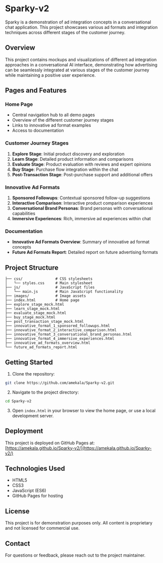 # Sparky-v2

Sparky is a demonstration of ad integration concepts in a conversational chat application. This project showcases various ad formats and integration techniques across different stages of the customer journey.

## Overview

This project contains mockups and visualizations of different ad integration approaches in a conversational AI interface, demonstrating how advertising can be seamlessly integrated at various stages of the customer journey while maintaining a positive user experience.

## Pages and Features

### Home Page
- Central navigation hub to all demo pages
- Overview of the different customer journey stages
- Links to innovative ad format examples
- Access to documentation

### Customer Journey Stages
1. **Explore Stage**: Initial product discovery and exploration
2. **Learn Stage**: Detailed product information and comparisons
3. **Evaluate Stage**: Product evaluation with reviews and expert opinions
4. **Buy Stage**: Purchase flow integration within the chat
5. **Post-Transaction Stage**: Post-purchase support and additional offers

### Innovative Ad Formats
1. **Sponsored Followups**: Contextual sponsored follow-up suggestions
2. **Interactive Comparison**: Interactive product comparison experiences
3. **Conversational Brand Personas**: Brand personas with conversational capabilities
4. **Immersive Experiences**: Rich, immersive ad experiences within chat

### Documentation
- **Innovative Ad Formats Overview**: Summary of innovative ad format concepts
- **Future Ad Formats Report**: Detailed report on future advertising formats

## Project Structure

```
├── css/               # CSS stylesheets
│   └── styles.css     # Main stylesheet
├── js/                # JavaScript files
│   └── main.js        # Main JavaScript functionality
├── images/            # Image assets
├── index.html         # Home page
├── explore_stage_mock.html
├── learn_stage_mock.html
├── evaluate_stage_mock.html
├── buy_stage_mock.html
├── post_transaction_stage_mock.html
├── innovative_format_1_sponsored_followups.html
├── innovative_format_2_interactive_comparison.html
├── innovative_format_3_conversational_brand_personas.html
├── innovative_format_4_immersive_experiences.html
├── innovative_ad_formats_overview.html
└── future_ad_formats_report.html
```

## Getting Started

1. Clone the repository:
```bash
git clone https://github.com/amekala/Sparky-v2.git
```

2. Navigate to the project directory:
```bash
cd Sparky-v2
```

3. Open `index.html` in your browser to view the home page, or use a local development server.

## Deployment

This project is deployed on GitHub Pages at: [https://amekala.github.io/Sparky-v2/](https://amekala.github.io/Sparky-v2/)

## Technologies Used

- HTML5
- CSS3
- JavaScript (ES6)
- GitHub Pages for hosting

## License

This project is for demonstration purposes only. All content is proprietary and not licensed for commercial use.

## Contact

For questions or feedback, please reach out to the project maintainer.
